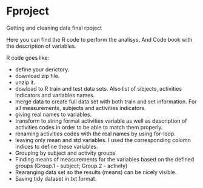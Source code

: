 # Fproject
Getting and cleaning data final rpoject

Here you can find the R code to perform the analisys. And Code book with the description of variables.


R code goes like: 
- define your derictory.
- download zip file.
- unzip it.
- dowload to R train and test data sets. Also list of sibjects,  activities indicators and variables names. 
- merge data to create full data set with both train and set information. For all measurements, subjects and activities indicators.
- giving real names to variables.
- transform to string format activities variable as well as description of activities codes in order to be able to match them properly.
- renaming activities codes with the real names by using for-loop.
- leaving only mean and std variables. I used the corresponding colomn indices to define these variables.
- Grouping by subject and activity groups.
- Finding means of measurements for the variables based on the defined groups (Group.1 - subject; Group.2 - activity)
- Rearanging data set so the results (means)  can be nicely visible.
- Saving tidy dataset in txt format.


